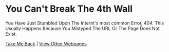 # You Can't Break The 4th Wall
You Have Just Stumbled Upon The Internt's most common Error, 404.
This Usually Happens Because You Mistyped The URL Or The Page Does Not Exist.

[Take Me Back](/)                |                  [View Other Webpages](/sitemap)

